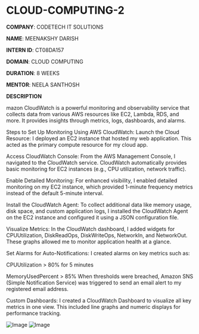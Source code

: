 # CLOUD-COMPUTING-2

**COMPANY**: CODETECH IT SOLUTIONS

**NAME**: MEENAKSHY DARISH

**INTERN ID**: CT08DA157

**DOMAIN**: CLOUD COMPUTING

**DURATION**: 8 WEEKS

**MENTOR**: NEELA SANTHOSH

**DESCRIPTION**

mazon CloudWatch is a powerful monitoring and observability service that collects data from various AWS resources like EC2, Lambda, RDS, and more. It provides insights through metrics, logs, dashboards, and alarms.

 Steps to Set Up Monitoring Using AWS CloudWatch:
Launch the Cloud Resource:
I deployed an EC2 instance that hosted my web application. This acted as the primary compute resource for my cloud app.

Access CloudWatch Console:
From the AWS Management Console, I navigated to the CloudWatch service. CloudWatch automatically provides basic monitoring for EC2 instances (e.g., CPU utilization, network traffic).

Enable Detailed Monitoring:
For enhanced visibility, I enabled detailed monitoring on my EC2 instance, which provided 1-minute frequency metrics instead of the default 5-minute interval.

Install the CloudWatch Agent:
To collect additional data like memory usage, disk space, and custom application logs, I installed the CloudWatch Agent on the EC2 instance and configured it using a JSON configuration file.

Visualize Metrics:
In the CloudWatch dashboard, I added widgets for CPUUtilization, DiskReadOps, DiskWriteOps, NetworkIn, and NetworkOut. These graphs allowed me to monitor application health at a glance.

Set Alarms for Auto-Notifications:
I created alarms on key metrics such as:

CPUUtilization > 80% for 5 minutes

MemoryUsedPercent > 85%
When thresholds were breached, Amazon SNS (Simple Notification Service) was triggered to send an email alert to my registered email address.

Custom Dashboards:
I created a CloudWatch Dashboard to visualize all key metrics in one view. This included line graphs and numeric displays for performance tracking.










![Image](https://github.com/user-attachments/assets/ed5d72ea-79e2-4631-b214-33a85e31159d)
![Image](https://github.com/user-attachments/assets/a5852ff1-4029-4af3-8699-8cbe79c7c695)



